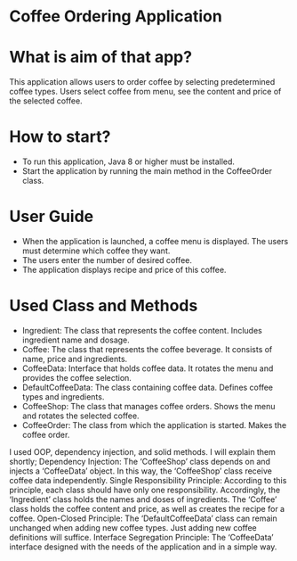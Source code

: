 # Coffee Ordering Application
# What is aim of that app?
This application allows users to order coffee by selecting predetermined coffee types. Users select coffee from menu, see the content and price of the selected coffee.
# How to start?
-	To run this application, Java 8 or higher must be installed.
-	Start the application by running the main method in the CoffeeOrder class.
# User Guide
-	When the application is launched, a coffee menu is displayed. The users must determine which coffee they want.
-	The users enter the number of desired coffee.
-	The application displays recipe and price of this coffee.
# Used Class and Methods
-	Ingredient: The class that represents the coffee content. Includes ingredient name and dosage.
-	Coffee: The class that represents the coffee beverage. It consists of name, price and ingredients.
-	CoffeeData: Interface that holds coffee data. It rotates the menu and provides the coffee selection. 
-	DefaultCoffeeData: The class containing coffee data. Defines coffee types and ingredients.
-	CoffeeShop: The class that manages coffee orders. Shows the menu and rotates the selected coffee.
-	CoffeeOrder: The class from which the application is started. Makes the coffee order. 

I used OOP, dependency injection, and solid methods. I will explain them shortly;
Dependency Injection: The ‘CoffeeShop’ class depends on and injects a ‘CoffeeData’ object. In this way, the ‘CoffeeShop’ class receive coffee data independently.
Single Responsibility Principle: According to this principle, each class should have only one responsibility. Accordingly, the 	‘Ingredient’ class holds the names and doses of ingredients. The ‘Coffee’ class holds the coffee content and price, as well as creates the recipe for a coffee. 
Open-Closed Principle: The ‘DefaultCoffeeData’ class can remain unchanged when adding new coffee types. Just adding new coffee definitions will suffice.
Interface Segregation Principle: The ‘CoffeeData’ interface designed with the needs of the application and in a simple way.
